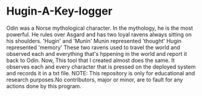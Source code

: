 # Hugin-A-Key-logger
Odin was a Norse mythological character.
In the mythology, he is the most powerful.
He rules over Asgard and has two loyal ravens always sitting on his shoulders.
'Hugin' and  'Munin'
Munin represented 'thought'
Hugin represented 'memory'
These two ravens used to travel the world and observed each and everything that's hppening in the world and report it back to Odin.
Now, This tool that I created almost does the same.
It observes each and every character that is pressed on the deployed system and records it in a txt file.
NOTE: This repository is only for educational and research purposes.No contributors, major or minor, are to fault for any actions done by this program.
